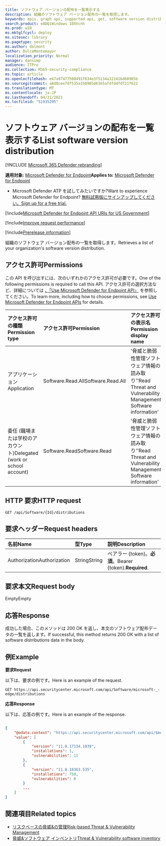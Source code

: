 ```yaml
---
title: ソフトウェア バージョンの配布を一覧表示する
description: 組織のソフトウェア バージョン配布の一覧を取得します。
keywords: apis, graph api, supported api, get, software version distribution, Microsoft Defender for Endpoint tvm api
search.product: eADQiWindows 10XVcnh
ms.prod: w10
ms.mktglfcycl: deploy
ms.sitesec: library
ms.pagetype: security
ms.author: dolmont
author: DulceMontemayor
localization_priority: Normal
manager: dansimp
audience: ITPro
ms.collection: M365-security-compliance
ms.topic: article
ms.openlocfilehash: e47a97477500491f634e3f5134a32241bd68985b
ms.sourcegitcommit: a8d8cee7df535a150985d6165afdfddfdf21f622
ms.translationtype: MT
ms.contentlocale: ja-JP
ms.lasthandoff: 04/21/2021
ms.locfileid: "51935295"
---
```

# <a name="list-software-version-distribution"></a><span data-ttu-id="e2545-104">ソフトウェア バージョンの配布を一覧表示する</span><span class="sxs-lookup"><span data-stu-id="e2545-104">List software version distribution</span></span> 

[!INCLUDE [Microsoft 365 Defender rebranding](../../includes/microsoft-defender.md)]

<span data-ttu-id="e2545-105">**適用対象:** [Microsoft Defender for Endpoint](https://go.microsoft.com/fwlink/?linkid=2154037)</span><span class="sxs-lookup"><span data-stu-id="e2545-105">**Applies to:** [Microsoft Defender for Endpoint](https://go.microsoft.com/fwlink/?linkid=2154037)</span></span>

- <span data-ttu-id="e2545-106">Microsoft Defender ATP を試してみたいですか?</span><span class="sxs-lookup"><span data-stu-id="e2545-106">Want to experience Microsoft Defender for Endpoint?</span></span> [<span data-ttu-id="e2545-107">無料試用版にサインアップしてください。</span><span class="sxs-lookup"><span data-stu-id="e2545-107">Sign up for a free trial.</span></span>](https://www.microsoft.com/microsoft-365/windows/microsoft-defender-atp?ocid=docs-wdatp-exposedapis-abovefoldlink) 

[!include[Microsoft Defender for Endpoint API URIs for US Government](../../includes/microsoft-defender-api-usgov.md)]

[!include[Improve request performance](../../includes/improve-request-performance.md)]

[!include[Prerelease information](../../includes/prerelease.md)]

<span data-ttu-id="e2545-108">組織のソフトウェア バージョン配布の一覧を取得します。</span><span class="sxs-lookup"><span data-stu-id="e2545-108">Retrieves a list of your organization's software version distribution.</span></span> 

## <a name="permissions"></a><span data-ttu-id="e2545-109">アクセス許可</span><span class="sxs-lookup"><span data-stu-id="e2545-109">Permissions</span></span>
<span data-ttu-id="e2545-110">この API を呼び出すには、次のいずれかのアクセス許可が必要です。</span><span class="sxs-lookup"><span data-stu-id="e2545-110">One of the following permissions is required to call this API.</span></span> <span data-ttu-id="e2545-111">アクセス許可の選択方法など、詳細については [、「Use Microsoft Defender for Endpoint API」](apis-intro.md) を参照してください。</span><span class="sxs-lookup"><span data-stu-id="e2545-111">To learn more, including how to choose permissions, see [Use Microsoft Defender for Endpoint APIs](apis-intro.md) for details.</span></span>

<span data-ttu-id="e2545-112">アクセス許可の種類</span><span class="sxs-lookup"><span data-stu-id="e2545-112">Permission type</span></span> |   <span data-ttu-id="e2545-113">アクセス許可</span><span class="sxs-lookup"><span data-stu-id="e2545-113">Permission</span></span>  |   <span data-ttu-id="e2545-114">アクセス許可の表示名</span><span class="sxs-lookup"><span data-stu-id="e2545-114">Permission display name</span></span>
:---|:---|:---
<span data-ttu-id="e2545-115">アプリケーション</span><span class="sxs-lookup"><span data-stu-id="e2545-115">Application</span></span> | <span data-ttu-id="e2545-116">Software.Read.All</span><span class="sxs-lookup"><span data-stu-id="e2545-116">Software.Read.All</span></span> | <span data-ttu-id="e2545-117">'脅威と脆弱性管理ソフトウェア情報の読み取り'</span><span class="sxs-lookup"><span data-stu-id="e2545-117">'Read Threat and Vulnerability Management Software information'</span></span>
<span data-ttu-id="e2545-118">委任 (職場または学校のアカウント)</span><span class="sxs-lookup"><span data-stu-id="e2545-118">Delegated (work or school account)</span></span> | <span data-ttu-id="e2545-119">Software.Read</span><span class="sxs-lookup"><span data-stu-id="e2545-119">Software.Read</span></span> | <span data-ttu-id="e2545-120">'脅威と脆弱性管理ソフトウェア情報の読み取り'</span><span class="sxs-lookup"><span data-stu-id="e2545-120">'Read Threat and Vulnerability Management Software information'</span></span>

## <a name="http-request"></a><span data-ttu-id="e2545-121">HTTP 要求</span><span class="sxs-lookup"><span data-stu-id="e2545-121">HTTP request</span></span>
```
GET /api/Software/{Id}/distributions
```

## <a name="request-headers"></a><span data-ttu-id="e2545-122">要求ヘッダー</span><span class="sxs-lookup"><span data-stu-id="e2545-122">Request headers</span></span>

| <span data-ttu-id="e2545-123">名前</span><span class="sxs-lookup"><span data-stu-id="e2545-123">Name</span></span>        | <span data-ttu-id="e2545-124">型</span><span class="sxs-lookup"><span data-stu-id="e2545-124">Type</span></span> | <span data-ttu-id="e2545-125">説明</span><span class="sxs-lookup"><span data-stu-id="e2545-125">Description</span></span>
|:--------------|:-------|:--------------|
| <span data-ttu-id="e2545-126">Authorization</span><span class="sxs-lookup"><span data-stu-id="e2545-126">Authorization</span></span> | <span data-ttu-id="e2545-127">String</span><span class="sxs-lookup"><span data-stu-id="e2545-127">String</span></span> | <span data-ttu-id="e2545-128">ベアラー {token}。**必須**。</span><span class="sxs-lookup"><span data-stu-id="e2545-128">Bearer {token}.**Required**.</span></span>

## <a name="request-body"></a><span data-ttu-id="e2545-129">要求本文</span><span class="sxs-lookup"><span data-stu-id="e2545-129">Request body</span></span>
<span data-ttu-id="e2545-130">Empty</span><span class="sxs-lookup"><span data-stu-id="e2545-130">Empty</span></span>

## <a name="response"></a><span data-ttu-id="e2545-131">応答</span><span class="sxs-lookup"><span data-stu-id="e2545-131">Response</span></span>
<span data-ttu-id="e2545-132">成功した場合、このメソッドは 200 OK を返し、本文のソフトウェア配布データの一覧を返します。</span><span class="sxs-lookup"><span data-stu-id="e2545-132">If successful, this method returns 200 OK with a list of software distributions data in the body.</span></span> 


## <a name="example"></a><span data-ttu-id="e2545-133">例</span><span class="sxs-lookup"><span data-stu-id="e2545-133">Example</span></span>

<span data-ttu-id="e2545-134">**要求**</span><span class="sxs-lookup"><span data-stu-id="e2545-134">**Request**</span></span>

<span data-ttu-id="e2545-135">以下は、要求の例です。</span><span class="sxs-lookup"><span data-stu-id="e2545-135">Here is an example of the request.</span></span>

```
GET https://api.securitycenter.microsoft.com/api/Software/microsoft-_-edge/distributions
```

<span data-ttu-id="e2545-136">**応答**</span><span class="sxs-lookup"><span data-stu-id="e2545-136">**Response**</span></span>

<span data-ttu-id="e2545-137">以下は、応答の例です。</span><span class="sxs-lookup"><span data-stu-id="e2545-137">Here is an example of the response.</span></span>

```json

{
    "@odata.context": "https://api.securitycenter.microsoft.com/api/$metadata#Distributions",
    "value": [
        {
            "version": "11.0.17134.1039",
            "installations": 1,
            "vulnerabilities": 11
        },
        {
            "version": "11.0.18363.535",
            "installations": 750,
            "vulnerabilities": 0
        }
        ...
    ]
}
```

## <a name="related-topics"></a><span data-ttu-id="e2545-138">関連項目</span><span class="sxs-lookup"><span data-stu-id="e2545-138">Related topics</span></span>
- [<span data-ttu-id="e2545-139">リスクベースの脅威&の管理</span><span class="sxs-lookup"><span data-stu-id="e2545-139">Risk-based Threat & Vulnerability Management</span></span>](https://docs.microsoft.com/microsoft-365/security/defender-endpoint/next-gen-threat-and-vuln-mgt)
- [<span data-ttu-id="e2545-140">脅威&ソフトウェア インベントリ</span><span class="sxs-lookup"><span data-stu-id="e2545-140">Threat & Vulnerability software inventory</span></span>](https://docs.microsoft.com/microsoft-365/security/defender-endpoint/tvm-software-inventory)

